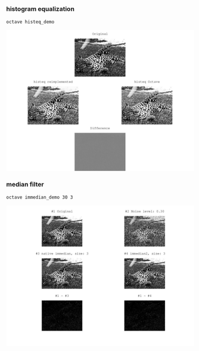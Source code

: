 ### histogram equalization
```sh
octave histeq_demo
```
![](histeq_demo.jpg)

### median filter
```sh
octave immedian_demo 30 3
```
![](immedian_demo_30_3.jpg)
